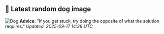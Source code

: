 ## 🐶 Latest random dog image
![Dog](https://images.dog.ceo/breeds/mountain-swiss/n02107574_753.jpg)
**Advice:** "If you get stuck, try doing the opposite of what the solution requires."
*Updated: 2025-09-17 14:38 UTC*
